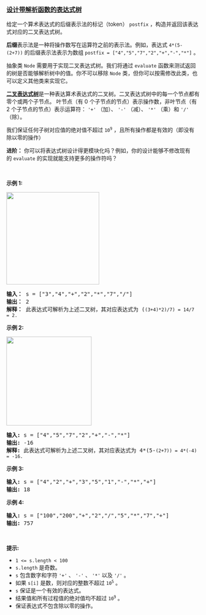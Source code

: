 ### [设计带解析函数的表达式树](https://leetcode-cn.com/problems/design-an-expression-tree-with-evaluate-function)

<p>给定一个算术表达式的后缀表示法的标记（token） <code>postfix</code> ，构造并返回该表达式对应的二叉表达式树。</p>

<p><b>后缀</b>表示法是一种将操作数写在运算符之前的表示法。例如，表达式 <code>4*(5-(2+7))</code> 的后缀表示法表示为数组 <code>postfix = ["4","5","7","2","+","-","*"]</code> 。</p>

<p>抽象类 <code>Node</code> 需要用于实现二叉表达式树。我们将通过 <code>evaluate</code> 函数来测试返回的树是否能够解析树中的值。你不可以移除 <code>Node</code> 类，但你可以按需修改此类，也可以定义其他类来实现它。</p>

<p><a href="https://en.wikipedia.org/wiki/Binary_expression_tree"><strong>二叉表达式树</strong></a>是一种表达算术表达式的二叉树。二叉表达式树中的每一个节点都有零个或两个子节点。 叶节点（有 0 个子节点的节点）表示操作数，非叶节点（有 2 个子节点的节点）表示运算符： <code>'+'</code> （加）、 <code>'-'</code> （减）、 <code>'*'</code> （乘）和 <code>'/'</code> （除）。</p>

<p>我们保证任何子树对应值的绝对值不超过 <code>10<sup>9</sup></code> ，且所有操作都是有效的（即没有除以零的操作）</p>

<p><b>进阶：</b> 你可以将表达式树设计得更模块化吗？例如，你的设计能够不修改现有的 <code>evaluate</code> 的实现就能支持更多的操作符吗？</p>

<p> </p>

<p><strong>示例 1:</strong></p>

<p><strong><img alt="" src="https://assets.leetcode.com/uploads/2020/10/15/untitled-diagram.png" style="width: 242px; height: 241px;"></strong></p>

<pre><b>输入：</b> s = ["3","4","+","2","*","7","/"]
<b>输出：</b> 2
<b>解释：</b> 此表达式可解析为上述二叉树，其对应表达式为 (<code>(3+4)*2)/7) = 14/7 = 2.</code>
</pre>

<p><strong>示例 2:</strong></p>

<p><strong><img alt="" src="https://assets.leetcode.com/uploads/2020/10/15/untitled-diagram2.png" style="width: 222px; height: 232px;"></strong></p>

<pre><strong>输入:</strong> s = ["4","5","7","2","+","-","*"]
<strong>输出:</strong> -16
<strong>解释:</strong> 此表达式可解析为上述二叉树，其对应表达式为 4*(5-<code>(2+7)) = 4*(-4) = -16.</code>
</pre>

<p><strong>示例 3:</strong></p>

<pre><strong>输入:</strong> s = ["4","2","+","3","5","1","-","*","+"]
<strong>输出:</strong> 18
</pre>

<p><strong>示例 4:</strong></p>

<pre><strong>输入:</strong> s = ["100","200","+","2","/","5","*","7","+"]
<strong>输出:</strong> 757
</pre>

<p> </p>

<p><strong>提示:</strong></p>

<ul>
	<li><code>1 &lt;= s.length &lt; 100</code></li>
	<li><code>s.length</code> 是奇数。</li>
	<li><code>s</code> 包含数字和字符 <code>'+'</code> 、 <code>'-'</code> 、 <code>'*'</code> 以及 <code>'/'</code> 。</li>
	<li>如果 <code>s[i]</code> 是数，则对应的整数不超过 <code>10<sup>5</sup></code> 。</li>
	<li><code>s</code> 保证是一个有效的表达式。</li>
	<li>结果值和所有过程值的绝对值均不超过 <code>10<sup>9</sup></code> 。</li>
	<li>保证表达式不包含除以零的操作。</li>
</ul>
